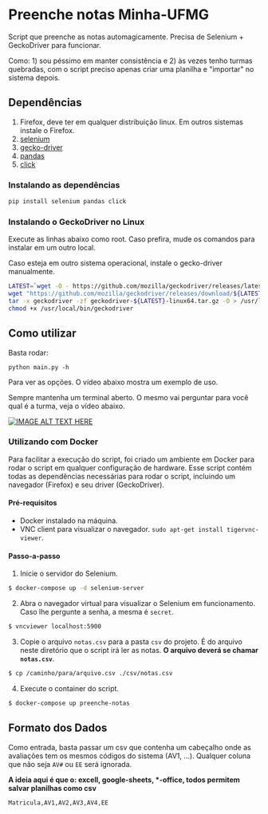 # Preenche notas Minha-UFMG

Script que preenche as notas automagicamente. Precisa de Selenium + GeckoDriver para funcionar.

Como: 1) sou péssimo em manter consistência e 2) às vezes tenho turmas quebradas, com o script preciso apenas criar uma planilha e "importar" no sistema depois.

## Dependências

1. Firefox, deve ter em qualquer distribuição linux. Em outros sistemas instale o Firefox.
1. [selenium](https://selenium-python.readthedocs.io)
1. [gecko-driver](https://github.com/mozilla/geckodriver/)
1. [pandas](https://pandas.pydata.org)
1. [click](https://click.palletsprojects.com)

### Instalando as dependências

```bash
pip install selenium pandas click
```

### Instalando o GeckoDriver no Linux

Execute as linhas abaixo como root. Caso prefira, mude os comandos para instalar em um outro local.

Caso esteja em outro sistema operacional, instale o gecko-driver manualmente.

```bash
LATEST=`wget -O - https://github.com/mozilla/geckodriver/releases/latest 2>&1 | grep "Location:" | grep --only-match -e "v[0-9\.]\+"`
wget "https://github.com/mozilla/geckodriver/releases/download/${LATEST}/geckodriver-${LATEST}-linux64.tar.gz"
tar -x geckodriver -zf geckodriver-${LATEST}-linux64.tar.gz -O > /usr/local/bin/geckodriver
chmod +x /usr/local/bin/geckodriver
```

## Como utilizar

Basta rodar:

```
python main.py -h
```

Para ver as opções. O vídeo abaixo mostra um exemplo de uso.

Sempre mantenha um terminal aberto. O mesmo vai perguntar para você qual é a turma, veja o vídeo abaixo.

[![IMAGE ALT TEXT HERE](https://img.youtube.com/vi/Z7yhH-4r8YI/0.jpg)](https://www.youtube.com/watch?v=Z7yhH-4r8YI)

### Utilizando com Docker

Para facilitar a execução do script, foi criado um ambiente em Docker para rodar o script em qualquer configuração de hardware.
Esse script contém todas as dependências necessárias para rodar o script, incluindo um navegador (Firefox) e seu driver (GeckoDriver).

#### Pré-requisitos

- Docker instalado na máquina.
- VNC client para visualizar o navegador. `sudo apt-get install tigervnc-viewer`. 

#### Passo-a-passo

1. Inicie o servidor do Selenium.

```bash
$ docker-compose up -d selenium-server
```

2. Abra o navegador virtual para visualizar o Selenium em funcionamento. Caso lhe pergunte a senha, a mesma é `secret`.

```bash
$ vncviewer localhost:5900
```

3. Copie o arquivo `notas.csv` para a pasta `csv` do projeto. É do arquivo neste diretório que o script irá ler as notas. **O arquivo deverá se chamar `notas.csv`**.

```bash
$ cp /caminho/para/arquivo.csv ./csv/notas.csv
```

4. Execute o container do script.

```bash
$ docker-compose up preenche-notas
```

## Formato dos Dados

Como entrada, basta passar um csv que contenha um cabeçalho onde as avaliações tem os mesmos códigos do sistema (AV1, ...). Qualquer coluna que não seja `AV#` ou `EE` será ignorada.

**A ideia aqui é que o: excell, google-sheets, \*-office, todos permitem salvar planilhas como csv**

```
Matricula,AV1,AV2,AV3,AV4,EE
```
